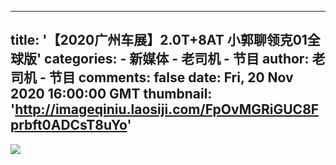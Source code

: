
---
title: '【2020广州车展】2.0T+8AT 小郭聊领克01全球版'
categories: 
    - 新媒体
    - 老司机 - 节目
author: 老司机 - 节目
comments: false
date: Fri, 20 Nov 2020 16:00:00 GMT
thumbnail: 'http://imageqiniu.laosiji.com/FpOvMGRiGUC8Fprbft0ADCsT8uYo'
---

<div>   
<img src="http://imageqiniu.laosiji.com/FpOvMGRiGUC8Fprbft0ADCsT8uYo" referrerpolicy="no-referrer">  
</div>
            